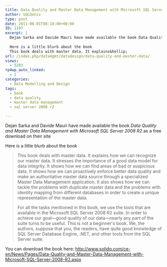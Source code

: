 ```yaml
---
title: Data Quality and Master Data Management with Microsoft SQL Server 2008 R2 book available as a free download
author: SQLDenis
type: post
date: 2011-06-01T08:18:00+00:00
ID: 1197
excerpt: |
  Dejan Sarka and Davide Mauri have made available the book Data Quality and Master Data Management with Microsoft SQL Server 2008 R2 as a free download on their site
  
  Here is a little blurb about the book
  This book deals with master data. It explains&hellip;
url: /index.php/datamgmt/datadesign/data-quality-and-master-data/
views:
  - 5283
rp4wp_auto_linked:
  - 1
categories:
  - Data Modelling and Design
tags:
  - book
  - data quality
  - master data management
  - sql server 2008 r2

---
```

Dejan Sarka and Davide Mauri have made available the book _Data Quality and Master Data Management with Microsoft SQL Server 2008 R2_ as a free download on their site

Here is a little blurb about the book

> This book deals with master data. It explains how we can recognize our master data. It stresses the importance of a good data model for data integrity. It shows how we can find areas of bad or suspicious data. It shows how we can proactively enforce better data quality and make an authoritative master data source through a specialized Master Data Management application. It also shows how we can tackle the problems with duplicate master data and the problems with identity mapping from different databases in order to create a unique representation of the master data.
> 
> For all the tasks mentioned in this book, we use the tools that are available in the Microsoft SQL Server 2008 R2 suite. In order to achieve our goal—good quality of our data—nearly any part of the suite turns to be useful. This is not a beginner's book. We, the authors, suppose that you, the readers, have quite good knowledge of SQL Server Database Engine, .NET, and other tools from the SQL Server suite.

You can download the book here: http://www.solidq.com/ce-en/News/Pages/Data-Quality-and-Master-Data-Management-with-Microsoft-SQL-Server-2008-R2.aspx